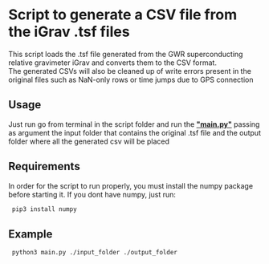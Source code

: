 # Script to generate a CSV file from the iGrav .tsf files
This script loads the .tsf file generated from the GWR superconducting relative gravimeter iGrav and converts them to the CSV format. <br>
The generated CSVs will also be cleaned up of write errors present in the original files such as NaN-only rows or time jumps due to GPS connection

## Usage
Just run go from terminal in the script folder and run the <ins>**"main.py"**</ins> passing as argument the input folder that contains the original .tsf file and the output folder where all the generated csv will be placed 

## Requirements

In order for the script to run properly, you must install the numpy package before starting it.
If you dont have numpy, just run:
```sh
 pip3 install numpy
```
   

## Example
```sh
 python3 main.py ./input_folder ./output_folder
```
   
